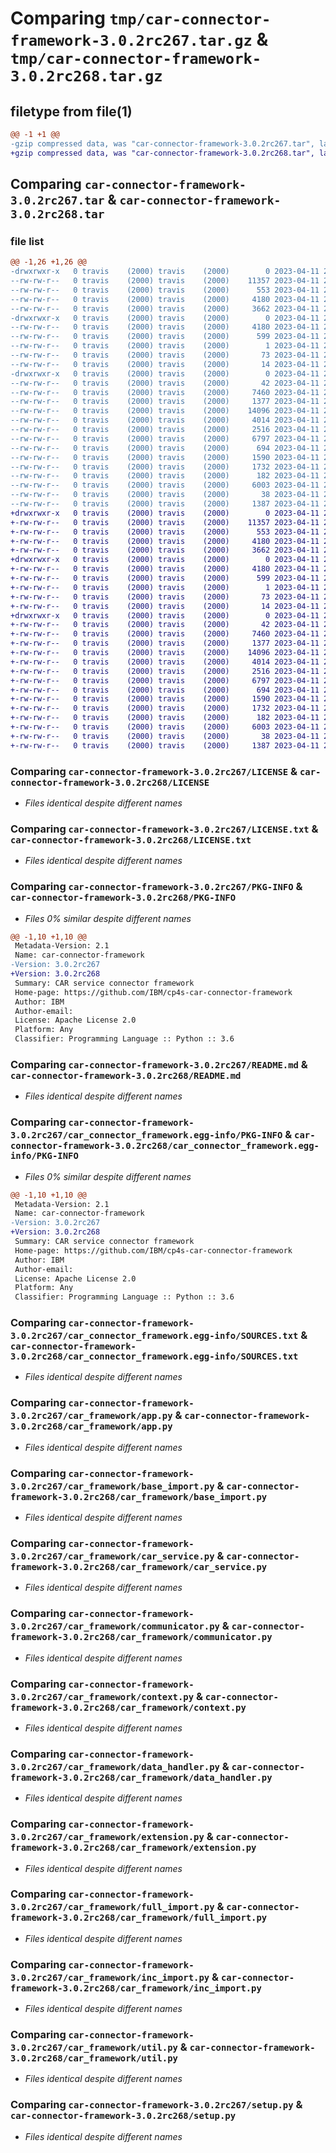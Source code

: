 # Comparing `tmp/car-connector-framework-3.0.2rc267.tar.gz` & `tmp/car-connector-framework-3.0.2rc268.tar.gz`

## filetype from file(1)

```diff
@@ -1 +1 @@
-gzip compressed data, was "car-connector-framework-3.0.2rc267.tar", last modified: Tue Apr 11 20:40:02 2023, max compression
+gzip compressed data, was "car-connector-framework-3.0.2rc268.tar", last modified: Tue Apr 11 20:40:05 2023, max compression
```

## Comparing `car-connector-framework-3.0.2rc267.tar` & `car-connector-framework-3.0.2rc268.tar`

### file list

```diff
@@ -1,26 +1,26 @@
-drwxrwxr-x   0 travis    (2000) travis    (2000)        0 2023-04-11 20:40:02.068520 car-connector-framework-3.0.2rc267/
--rw-rw-r--   0 travis    (2000) travis    (2000)    11357 2023-04-11 20:39:47.000000 car-connector-framework-3.0.2rc267/LICENSE
--rw-rw-r--   0 travis    (2000) travis    (2000)      553 2023-04-11 20:39:47.000000 car-connector-framework-3.0.2rc267/LICENSE.txt
--rw-rw-r--   0 travis    (2000) travis    (2000)     4180 2023-04-11 20:40:02.068520 car-connector-framework-3.0.2rc267/PKG-INFO
--rw-rw-r--   0 travis    (2000) travis    (2000)     3662 2023-04-11 20:39:47.000000 car-connector-framework-3.0.2rc267/README.md
-drwxrwxr-x   0 travis    (2000) travis    (2000)        0 2023-04-11 20:40:02.068520 car-connector-framework-3.0.2rc267/car_connector_framework.egg-info/
--rw-rw-r--   0 travis    (2000) travis    (2000)     4180 2023-04-11 20:40:01.000000 car-connector-framework-3.0.2rc267/car_connector_framework.egg-info/PKG-INFO
--rw-rw-r--   0 travis    (2000) travis    (2000)      599 2023-04-11 20:40:02.000000 car-connector-framework-3.0.2rc267/car_connector_framework.egg-info/SOURCES.txt
--rw-rw-r--   0 travis    (2000) travis    (2000)        1 2023-04-11 20:40:01.000000 car-connector-framework-3.0.2rc267/car_connector_framework.egg-info/dependency_links.txt
--rw-rw-r--   0 travis    (2000) travis    (2000)       73 2023-04-11 20:40:01.000000 car-connector-framework-3.0.2rc267/car_connector_framework.egg-info/requires.txt
--rw-rw-r--   0 travis    (2000) travis    (2000)       14 2023-04-11 20:40:01.000000 car-connector-framework-3.0.2rc267/car_connector_framework.egg-info/top_level.txt
-drwxrwxr-x   0 travis    (2000) travis    (2000)        0 2023-04-11 20:40:02.068520 car-connector-framework-3.0.2rc267/car_framework/
--rw-rw-r--   0 travis    (2000) travis    (2000)       42 2023-04-11 20:39:47.000000 car-connector-framework-3.0.2rc267/car_framework/__init__.py
--rw-rw-r--   0 travis    (2000) travis    (2000)     7460 2023-04-11 20:39:47.000000 car-connector-framework-3.0.2rc267/car_framework/app.py
--rw-rw-r--   0 travis    (2000) travis    (2000)     1377 2023-04-11 20:39:47.000000 car-connector-framework-3.0.2rc267/car_framework/base_import.py
--rw-rw-r--   0 travis    (2000) travis    (2000)    14096 2023-04-11 20:39:47.000000 car-connector-framework-3.0.2rc267/car_framework/car_service.py
--rw-rw-r--   0 travis    (2000) travis    (2000)     4014 2023-04-11 20:39:47.000000 car-connector-framework-3.0.2rc267/car_framework/communicator.py
--rw-rw-r--   0 travis    (2000) travis    (2000)     2516 2023-04-11 20:39:47.000000 car-connector-framework-3.0.2rc267/car_framework/context.py
--rw-rw-r--   0 travis    (2000) travis    (2000)     6797 2023-04-11 20:39:47.000000 car-connector-framework-3.0.2rc267/car_framework/data_handler.py
--rw-rw-r--   0 travis    (2000) travis    (2000)      694 2023-04-11 20:39:47.000000 car-connector-framework-3.0.2rc267/car_framework/extension.py
--rw-rw-r--   0 travis    (2000) travis    (2000)     1590 2023-04-11 20:39:47.000000 car-connector-framework-3.0.2rc267/car_framework/full_import.py
--rw-rw-r--   0 travis    (2000) travis    (2000)     1732 2023-04-11 20:39:47.000000 car-connector-framework-3.0.2rc267/car_framework/inc_import.py
--rw-rw-r--   0 travis    (2000) travis    (2000)      182 2023-04-11 20:39:47.000000 car-connector-framework-3.0.2rc267/car_framework/server_access.py
--rw-rw-r--   0 travis    (2000) travis    (2000)     6003 2023-04-11 20:39:47.000000 car-connector-framework-3.0.2rc267/car_framework/util.py
--rw-rw-r--   0 travis    (2000) travis    (2000)       38 2023-04-11 20:40:02.068520 car-connector-framework-3.0.2rc267/setup.cfg
--rw-rw-r--   0 travis    (2000) travis    (2000)     1387 2023-04-11 20:39:47.000000 car-connector-framework-3.0.2rc267/setup.py
+drwxrwxr-x   0 travis    (2000) travis    (2000)        0 2023-04-11 20:40:05.351308 car-connector-framework-3.0.2rc268/
+-rw-rw-r--   0 travis    (2000) travis    (2000)    11357 2023-04-11 20:39:50.000000 car-connector-framework-3.0.2rc268/LICENSE
+-rw-rw-r--   0 travis    (2000) travis    (2000)      553 2023-04-11 20:39:50.000000 car-connector-framework-3.0.2rc268/LICENSE.txt
+-rw-rw-r--   0 travis    (2000) travis    (2000)     4180 2023-04-11 20:40:05.351308 car-connector-framework-3.0.2rc268/PKG-INFO
+-rw-rw-r--   0 travis    (2000) travis    (2000)     3662 2023-04-11 20:39:50.000000 car-connector-framework-3.0.2rc268/README.md
+drwxrwxr-x   0 travis    (2000) travis    (2000)        0 2023-04-11 20:40:05.347311 car-connector-framework-3.0.2rc268/car_connector_framework.egg-info/
+-rw-rw-r--   0 travis    (2000) travis    (2000)     4180 2023-04-11 20:40:04.000000 car-connector-framework-3.0.2rc268/car_connector_framework.egg-info/PKG-INFO
+-rw-rw-r--   0 travis    (2000) travis    (2000)      599 2023-04-11 20:40:05.000000 car-connector-framework-3.0.2rc268/car_connector_framework.egg-info/SOURCES.txt
+-rw-rw-r--   0 travis    (2000) travis    (2000)        1 2023-04-11 20:40:04.000000 car-connector-framework-3.0.2rc268/car_connector_framework.egg-info/dependency_links.txt
+-rw-rw-r--   0 travis    (2000) travis    (2000)       73 2023-04-11 20:40:05.000000 car-connector-framework-3.0.2rc268/car_connector_framework.egg-info/requires.txt
+-rw-rw-r--   0 travis    (2000) travis    (2000)       14 2023-04-11 20:40:05.000000 car-connector-framework-3.0.2rc268/car_connector_framework.egg-info/top_level.txt
+drwxrwxr-x   0 travis    (2000) travis    (2000)        0 2023-04-11 20:40:05.351308 car-connector-framework-3.0.2rc268/car_framework/
+-rw-rw-r--   0 travis    (2000) travis    (2000)       42 2023-04-11 20:39:50.000000 car-connector-framework-3.0.2rc268/car_framework/__init__.py
+-rw-rw-r--   0 travis    (2000) travis    (2000)     7460 2023-04-11 20:39:50.000000 car-connector-framework-3.0.2rc268/car_framework/app.py
+-rw-rw-r--   0 travis    (2000) travis    (2000)     1377 2023-04-11 20:39:50.000000 car-connector-framework-3.0.2rc268/car_framework/base_import.py
+-rw-rw-r--   0 travis    (2000) travis    (2000)    14096 2023-04-11 20:39:50.000000 car-connector-framework-3.0.2rc268/car_framework/car_service.py
+-rw-rw-r--   0 travis    (2000) travis    (2000)     4014 2023-04-11 20:39:50.000000 car-connector-framework-3.0.2rc268/car_framework/communicator.py
+-rw-rw-r--   0 travis    (2000) travis    (2000)     2516 2023-04-11 20:39:50.000000 car-connector-framework-3.0.2rc268/car_framework/context.py
+-rw-rw-r--   0 travis    (2000) travis    (2000)     6797 2023-04-11 20:39:50.000000 car-connector-framework-3.0.2rc268/car_framework/data_handler.py
+-rw-rw-r--   0 travis    (2000) travis    (2000)      694 2023-04-11 20:39:50.000000 car-connector-framework-3.0.2rc268/car_framework/extension.py
+-rw-rw-r--   0 travis    (2000) travis    (2000)     1590 2023-04-11 20:39:50.000000 car-connector-framework-3.0.2rc268/car_framework/full_import.py
+-rw-rw-r--   0 travis    (2000) travis    (2000)     1732 2023-04-11 20:39:50.000000 car-connector-framework-3.0.2rc268/car_framework/inc_import.py
+-rw-rw-r--   0 travis    (2000) travis    (2000)      182 2023-04-11 20:39:50.000000 car-connector-framework-3.0.2rc268/car_framework/server_access.py
+-rw-rw-r--   0 travis    (2000) travis    (2000)     6003 2023-04-11 20:39:50.000000 car-connector-framework-3.0.2rc268/car_framework/util.py
+-rw-rw-r--   0 travis    (2000) travis    (2000)       38 2023-04-11 20:40:05.351308 car-connector-framework-3.0.2rc268/setup.cfg
+-rw-rw-r--   0 travis    (2000) travis    (2000)     1387 2023-04-11 20:39:50.000000 car-connector-framework-3.0.2rc268/setup.py
```

### Comparing `car-connector-framework-3.0.2rc267/LICENSE` & `car-connector-framework-3.0.2rc268/LICENSE`

 * *Files identical despite different names*

### Comparing `car-connector-framework-3.0.2rc267/LICENSE.txt` & `car-connector-framework-3.0.2rc268/LICENSE.txt`

 * *Files identical despite different names*

### Comparing `car-connector-framework-3.0.2rc267/PKG-INFO` & `car-connector-framework-3.0.2rc268/PKG-INFO`

 * *Files 0% similar despite different names*

```diff
@@ -1,10 +1,10 @@
 Metadata-Version: 2.1
 Name: car-connector-framework
-Version: 3.0.2rc267
+Version: 3.0.2rc268
 Summary: CAR service connector framework
 Home-page: https://github.com/IBM/cp4s-car-connector-framework
 Author: IBM
 Author-email: 
 License: Apache License 2.0
 Platform: Any
 Classifier: Programming Language :: Python :: 3.6
```

### Comparing `car-connector-framework-3.0.2rc267/README.md` & `car-connector-framework-3.0.2rc268/README.md`

 * *Files identical despite different names*

### Comparing `car-connector-framework-3.0.2rc267/car_connector_framework.egg-info/PKG-INFO` & `car-connector-framework-3.0.2rc268/car_connector_framework.egg-info/PKG-INFO`

 * *Files 0% similar despite different names*

```diff
@@ -1,10 +1,10 @@
 Metadata-Version: 2.1
 Name: car-connector-framework
-Version: 3.0.2rc267
+Version: 3.0.2rc268
 Summary: CAR service connector framework
 Home-page: https://github.com/IBM/cp4s-car-connector-framework
 Author: IBM
 Author-email: 
 License: Apache License 2.0
 Platform: Any
 Classifier: Programming Language :: Python :: 3.6
```

### Comparing `car-connector-framework-3.0.2rc267/car_connector_framework.egg-info/SOURCES.txt` & `car-connector-framework-3.0.2rc268/car_connector_framework.egg-info/SOURCES.txt`

 * *Files identical despite different names*

### Comparing `car-connector-framework-3.0.2rc267/car_framework/app.py` & `car-connector-framework-3.0.2rc268/car_framework/app.py`

 * *Files identical despite different names*

### Comparing `car-connector-framework-3.0.2rc267/car_framework/base_import.py` & `car-connector-framework-3.0.2rc268/car_framework/base_import.py`

 * *Files identical despite different names*

### Comparing `car-connector-framework-3.0.2rc267/car_framework/car_service.py` & `car-connector-framework-3.0.2rc268/car_framework/car_service.py`

 * *Files identical despite different names*

### Comparing `car-connector-framework-3.0.2rc267/car_framework/communicator.py` & `car-connector-framework-3.0.2rc268/car_framework/communicator.py`

 * *Files identical despite different names*

### Comparing `car-connector-framework-3.0.2rc267/car_framework/context.py` & `car-connector-framework-3.0.2rc268/car_framework/context.py`

 * *Files identical despite different names*

### Comparing `car-connector-framework-3.0.2rc267/car_framework/data_handler.py` & `car-connector-framework-3.0.2rc268/car_framework/data_handler.py`

 * *Files identical despite different names*

### Comparing `car-connector-framework-3.0.2rc267/car_framework/extension.py` & `car-connector-framework-3.0.2rc268/car_framework/extension.py`

 * *Files identical despite different names*

### Comparing `car-connector-framework-3.0.2rc267/car_framework/full_import.py` & `car-connector-framework-3.0.2rc268/car_framework/full_import.py`

 * *Files identical despite different names*

### Comparing `car-connector-framework-3.0.2rc267/car_framework/inc_import.py` & `car-connector-framework-3.0.2rc268/car_framework/inc_import.py`

 * *Files identical despite different names*

### Comparing `car-connector-framework-3.0.2rc267/car_framework/util.py` & `car-connector-framework-3.0.2rc268/car_framework/util.py`

 * *Files identical despite different names*

### Comparing `car-connector-framework-3.0.2rc267/setup.py` & `car-connector-framework-3.0.2rc268/setup.py`

 * *Files identical despite different names*

